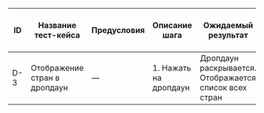 | ID   | Название тест-кейса                      | Предусловия     | Описание шага            | Ожидаемый результат                             | Статус проверки в Окружении 1 | Статус проверки в Окружении 2 | Баг-репорт |
|------|-------------------------------------------|------------------|---------------------------|--------------------------------------------------|-------------------------------|-------------------------------|------------|
| D-3  | Отображение стран в дропдаун    | —                | 1. Нажать на дропдаун | Дропдаун раскрывается. Отображается список всех стран         |                               |                               |            |
			